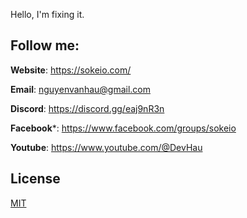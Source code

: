 Hello,
I'm fixing it.

## Follow me:

**Website**: https://sokeio.com/

**Email**: nguyenvanhau@gmail.com

**Discord**: https://discord.gg/eaj9nR3n

**Facebook***: https://www.facebook.com/groups/sokeio

**Youtube**: https://www.youtube.com/@DevHau

## License

[MIT](./LICENSE)

